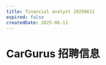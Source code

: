 ```yaml
---
title: financial analyst 20250611
expired: false
createdDate: 2025-06-11
---
```


# CarGurus 招聘信息

<JobPostingTable job-posting-json-path="cargurus/data/financial-analyst-20250611.json" />
